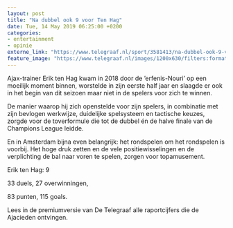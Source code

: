 ```yaml
---
layout: post
title: "Na dubbel ook 9 voor Ten Hag"
date: Tue, 14 May 2019 06:25:00 +0200
categories: 
- entertainment 
- opinie 
externe_link: "https://www.telegraaf.nl/sport/3581413/na-dubbel-ook-9-voor-ten-hag"
feature_image: "https://www.telegraaf.nl/images/1200x630/filters:format(jpeg):quality(80)/cdn-kiosk-api.telegraaf.nl/7097b4ba-760e-11e9-9293-0218eaf05005.jpg"
---
```


<p class="intro">Ajax-trainer Erik ten Hag kwam in 2018 door de ’erfenis-Nouri’ op een moeilijk moment binnen, worstelde in zijn eerste half jaar en slaagde er ook in het begin van dit seizoen maar niet in de spelers voor zich te winnen.</p> <p>De manier waarop hij zich openstelde voor zijn spelers, in combinatie met zijn bevlogen werkwijze, duidelijke spelsysteem en tactische keuzes, zorgde voor de toverformule die tot de dubbel én de halve finale van de Champions League leidde.</p><p>En in Amsterdam bijna even belangrijk: het rondspelen om het rondspelen is voorbij. Het hoge druk zetten en de vele positiewisselingen en de verplichting de bal naar voren te spelen, zorgen voor topamusement.</p><p>Erik ten Hag: 9</p><p>33 duels, 27 overwinningen, </p><p>83 punten, 115 goals.</p><p>Lees in de premiumversie van De Telegraaf alle raportcijfers die de Ajacieden ontvingen.</p>
